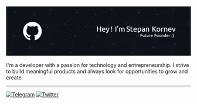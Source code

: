 ![Header](./header.png)

I'm a developer with a passion for technology and entrepreneurship. I strive to build meaningful products and always look for opportunities to grow and create.

---

[![Telegram](https://badgen.net/badge/icon/telegram?icon=telegram&label)](https://t.me/StepanKornev)
[![Twitter](https://badgen.net/badge/icon/twitter?icon=twitter&label)](https://x.com/stekorne)
